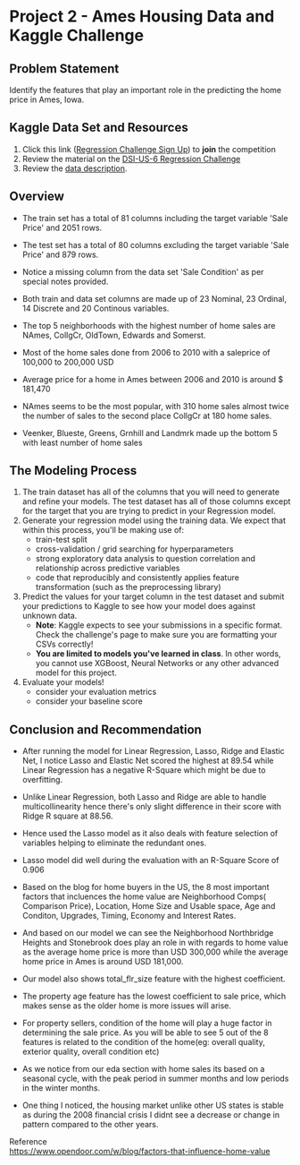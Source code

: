 # Project 2 - Ames Housing Data and Kaggle Challenge

## Problem Statement

Identify the features that play an important role in the predicting the home price in Ames, Iowa.

## Kaggle Data Set and Resources

1. Click this link ([Regression Challenge Sign Up](https://www.kaggle.com/t/cf68f4a276f44b59a3c6c843dbf9ed1e)) to **join** the competition
2. Review the material on the [DSI-US-6 Regression Challenge](https://www.kaggle.com/c/dsi-us-6-project-2-regression-challenge)
3. Review the [data description](http://jse.amstat.org/v19n3/decock/DataDocumentation.txt).

## Overview

- The train set has a total of 81 columns including the target variable 'Sale Price' and 2051 rows.
- The test set has a total of 80 columns excluding the target variable 'Sale Price' and 879 rows.
- Notice a missing column from the data set 'Sale Condition' as per special notes provided.
- Both train and data set columns are made up of 23 Nominal, 23 Ordinal, 14 Discrete and 20 Continous variables.

- The top 5 neighborhoods with the highest number of home sales are NAmes, CollgCr, OldTown, Edwards and Somerst.
- Most of the home sales done from 2006 to 2010 with a saleprice of 100,000 to 200,000 USD
- Average price for a home in Ames between 2006 and 2010 is around $ 181,470
- NAmes seems to be the most popular, with 310 home sales almost twice the number of sales to the second place CollgCr at 180 home sales.
- Veenker, Blueste, Greens, Grnhill and Landmrk made up the bottom 5 with least number of home sales

## The Modeling Process

1. The train dataset has all of the columns that you will need to generate and refine your models. The test dataset has all of those columns except for the target that you are trying to predict in your Regression model.
2. Generate your regression model using the training data. We expect that within this process, you'll be making use of:
    - train-test split
    - cross-validation / grid searching for hyperparameters
    - strong exploratory data analysis to question correlation and relationship across predictive variables
    - code that reproducibly and consistently applies feature transformation (such as the preprocessing library)
3. Predict the values for your target column in the test dataset and submit your predictions to Kaggle to see how your model does against unknown data.
    - **Note**: Kaggle expects to see your submissions in a specific format. Check the challenge's page to make sure you are formatting your CSVs correctly!
    - **You are limited to models you've learned in class**. In other words, you cannot use XGBoost, Neural Networks or any other advanced model for this project.
4. Evaluate your models!
    - consider your evaluation metrics
    - consider your baseline score

## Conclusion and Recommendation

- After running the model for Linear Regression, Lasso, Ridge and Elastic Net, I notice Lasso and Elastic Net scored the highest at 89.54 while Linear Regression has a negative R-Square which might be due to overfitting.
- Unlike Linear Regression, both Lasso and Ridge are able to handle multicollinearity hence there's only slight difference in their score with Ridge R square at 88.56. 
- Hence used the Lasso model as it also deals with feature selection of variables helping to eliminate the redundant ones.
- Lasso model did well during the evaluation with an R-Square Score of 0.906

- Based on the blog for home buyers in the US, the 8 most important factors that incluences the home value are Neighborhood Comps( Comparison Price), Location, Home Size and Usable space, Age and Conditon, Upgrades, Timing, Economy and Interest Rates.
- And based on our model we can see the Neighborhood Northbridge Heights and Stonebrook does play an role in with regards to home value as the average home price is more than USD 300,000 while the average home price in Ames is around USD 181,000.
- Our model also shows total_flr_size feature with the highest coefficient.
- The property age feature has the lowest coefficient to sale price, which makes sense as the older home is more issues will arise.
- For property sellers, condition of the home will play a huge factor in determining the sale price. As you will be able to see 5 out of the 8 features is related to the condition of the home(eg: overall quality, exterior quality, overall condition etc)
- As we notice from our eda section with home sales its based on a seasonal cycle, with the peak period in summer months and low periods in the winter months.
- One thing I noticed, the housing market unlike other US states is stable as during the 2008 financial crisis I didnt see a decrease or change in pattern compared to the other years.

Reference <br>
https://www.opendoor.com/w/blog/factors-that-influence-home-value
